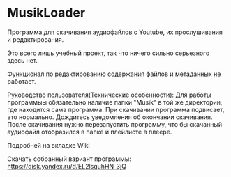 # MusikLoader

Программа для скачивания аудиофайлов с Youtube, их прослушивания и редактирования.

Это всего лишь учебный проект, так что ничего сильно серьезного здесь нет.

Функционал по редактированию содержания файлов и метаданных не работает.

Руководство пользователя(Технические особенности):
Для работы программыы обязательно наличие папки "Musik" в той же директории, где находится сама программа.
При скачивании программа подвисает, это нормально. Дождитесь уведомления об окончании скачивания.
После скачивания нужно перезапустить программу, что бы скачанный аудиофайл отобразился в папке и плейлисте в плеере.
  
Подробней на вкладке Wiki

Скачать собранный вариант программы: https://disk.yandex.ru/d/EL2lsquhHN_3jQ
